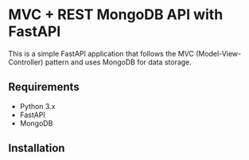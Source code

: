 # MVC + REST MongoDB API with FastAPI

This is a simple FastAPI application that follows the MVC (Model-View-Controller) pattern and uses MongoDB for data storage.

## Requirements

- Python 3.x
- FastAPI
- MongoDB

## Installation
